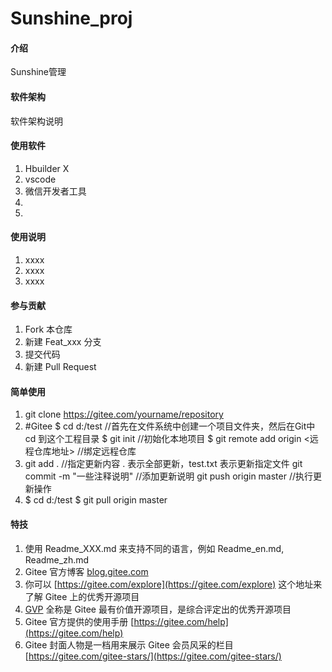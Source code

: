 # Sunshine_proj

#### 介绍
Sunshine管理

#### 软件架构
软件架构说明


#### 使用软件

1.  Hbuilder X
2.  vscode
3.  微信开发者工具
4.
5.

#### 使用说明

1.  xxxx
2.  xxxx
3.  xxxx

#### 参与贡献

1.  Fork 本仓库
2.  新建 Feat_xxx 分支
3.  提交代码
4.  新建 Pull Request

#### 简单使用

1.  git clone https://gitee.com/yourname/repository
2.  #Gitee
    $ cd d:/test //首先在文件系统中创建一个项目文件夹，然后在Git中 cd 到这个工程目录
    $ git init //初始化本地项目
    $ git remote add origin <远程仓库地址> //绑定远程仓库
3.  git add .    //指定更新内容    . 表示全部更新，test.txt 表示更新指定文件
    git commit -m "一些注释说明"     //添加更新说明
    git push origin master            //执行更新操作
4.  $ cd d:/test
    $ git pull origin master

#### 特技

1.  使用 Readme\_XXX.md 来支持不同的语言，例如 Readme\_en.md, Readme\_zh.md
2.  Gitee 官方博客 [blog.gitee.com](https://blog.gitee.com)
3.  你可以 [https://gitee.com/explore](https://gitee.com/explore) 这个地址来了解 Gitee 上的优秀开源项目
4.  [GVP](https://gitee.com/gvp) 全称是 Gitee 最有价值开源项目，是综合评定出的优秀开源项目
5.  Gitee 官方提供的使用手册 [https://gitee.com/help](https://gitee.com/help)
6.  Gitee 封面人物是一档用来展示 Gitee 会员风采的栏目 [https://gitee.com/gitee-stars/](https://gitee.com/gitee-stars/)
